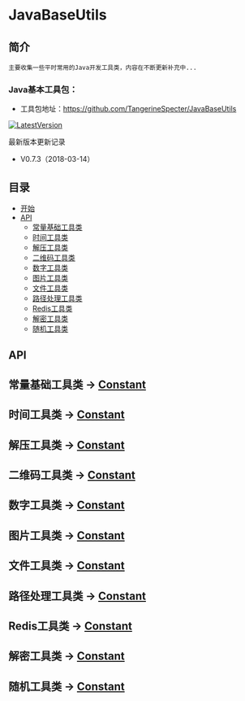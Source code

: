 # JavaBaseUtils

## 简介
	主要收集一些平时常用的Java开发工具类，内容在不断更新补充中...

### Java基本工具包：
- 工具包地址：https://github.com/TangerineSpecter/JavaBaseUtils

[![LatestVersion](https://img.shields.io/badge/LatestVersion-0.7.3-orange.svg)](https://github.com/TangerineSpecter/JavaBaseUtils/blob/master/VERSION.md)

最新版本更新记录

- V0.7.3（2018-03-14）
	
## <a id="Getting_Menu"></a> 目录

- [开始](#Getting_Menu)
- [API](#Geting_Api)
	- [常量基础工具类](#Geting_Constant)
	- [时间工具类](#Geting_Time)
	- [解压工具类](#Geting_Rar)
	- [二维码工具类](#Geting_QRCode)
	- [数字工具类](#Geting_Number)
	- [图片工具类](#Geting_Image)
	- [文件工具类](#Geting_File)
	- [路径处理工具类](#Geting_Path)
	- [Redis工具类](#Geting_Redis)
	- [解密工具类](#Geting_Deciphering)
	- [随机工具类](#Geting_Random)

## <a id= "Geting_Api"></a> API

## <a id= "Geting_Constant"></a>常量基础工具类 → [Constant](https://github.com/TangerineSpecter/JavaBaseUtils/blob/master/src/common/util/Constant.java)

## <a id= "Geting_Time"></a>时间工具类 → [Constant](https://github.com/TangerineSpecter/JavaBaseUtils/blob/master/src/common/util/TimeUtils.java)

## <a id= "Geting_Rar"></a>解压工具类 → [Constant](https://github.com/TangerineSpecter/JavaBaseUtils/blob/master/src/common/util/TimeUtils.java)

## <a id= "Geting_QRCode"></a>二维码工具类 → [Constant](https://github.com/TangerineSpecter/JavaBaseUtils/blob/master/src/common/util/TimeUtils.java)

## <a id= "Geting_Number"></a>数字工具类 → [Constant](https://github.com/TangerineSpecter/JavaBaseUtils/blob/master/src/common/util/TimeUtils.java)

## <a id= "Geting_Image"></a>图片工具类 → [Constant](https://github.com/TangerineSpecter/JavaBaseUtils/blob/master/src/common/util/TimeUtils.java)

## <a id= "Geting_File"></a>文件工具类 → [Constant](https://github.com/TangerineSpecter/JavaBaseUtils/blob/master/src/common/util/TimeUtils.java)

## <a id= "Geting_Path"></a>路径处理工具类 → [Constant](https://github.com/TangerineSpecter/JavaBaseUtils/blob/master/src/common/util/TimeUtils.java)

## <a id= "Geting_Redis"></a>Redis工具类 → [Constant](https://github.com/TangerineSpecter/JavaBaseUtils/blob/master/src/common/util/TimeUtils.java)

## <a id= "Geting_Deciphering"></a>解密工具类 → [Constant](https://github.com/TangerineSpecter/JavaBaseUtils/blob/master/src/common/util/TimeUtils.java)

## <a id= "Geting_Random"></a>随机工具类 → [Constant](https://github.com/TangerineSpecter/JavaBaseUtils/blob/master/src/common/util/TimeUtils.java)